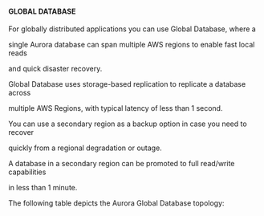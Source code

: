 #### GLOBAL DATABASE


For globally distributed applications you can use Global Database, where a

single Aurora database can span multiple AWS regions to enable fast local reads

and quick disaster recovery.


Global Database uses storage-based replication to replicate a database across

multiple AWS Regions, with typical latency of less than 1 second.


You can use a secondary region as a backup option in case you need to recover

quickly from a regional degradation or outage.


A database in a secondary region can be promoted to full read/write capabilities

in less than 1 minute.


The following table depicts the Aurora Global Database topology:

